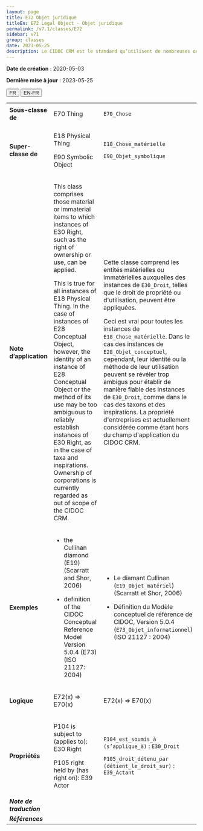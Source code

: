 ```yaml
---
layout: page
title: E72 Objet juridique
titleEn: E72 Legal Object - Objet juridique
permalink: /v7.1/classes/E72
sidebar: v71
group: classes
date: 2023-05-25
description: Le CIDOC CRM est le standard qu’utilisent de nombreuses organisations pour l’échange et l’intégration de jeux de données et de spécifications patrimoniales. Il est développé et maintenu à jour exclusivement en anglais par le CRM SIG, un sous-groupe du Conseil international des musées (ICOM). Ceci est une traduction officielle en français développée par la Traduction en français du CIDOC CRM, une initiative qui offre une version française à jour et accessible ouvertement et gratuitement du standard CIDOC CRM et en démocratise l'usage dans la communauté patrimoniale francophone. ------------ The CIDOC CRM is the standard used by many heritage organizations for the exchange and integration of museum collection datasets and specifications. It is developed and maintained exclusively in English by the CRM SIG, a subgroup of the International Council of Museums (ICOM). This is an official translation developed by the Traduction en français du CIDOC CRM, an initiative offering an open, up-to-date, and free French version of the CIDOC CRM standard, and democratizing its use in the francophone heritage community.
---
```


**Date de création** : 2020-05-03

**Dernière mise à jour** : 2023-05-25

<div class="lang-buttons">
 <button id="fr" class="activate">FR</button>
 <button id="en-fr">EN-FR</button>
</div>

<table>
<tbody>
<tr>
<td><strong>Sous-classe de</strong></td>
<td class="en">
<p>E70 Thing</p>
</td>
<td>
<p><code class="language-plaintext highlighter-rouge">E70_Chose</code></p>
</td>
</tr>
<tr>
<td><strong>Super-classe de</strong></td>
<td class="en">
<p>E18 Physical Thing</p>
<p>E90 Symbolic Object</p>
</td>
<td>
<p><code class="language-plaintext highlighter-rouge">E18_Chose_matérielle</code></p>
<p><code class="language-plaintext highlighter-rouge">E90_Objet_symbolique</code></p>
</td>
</tr>
<tr>
<td><strong>Note d’application</strong></td>
<td class="en">
<p>This class comprises those material or immaterial items to which instances of E30 Right, such as the right of ownership or use, can be applied.</p>
<p>This is true for all instances of E18 Physical Thing. In the case of instances of E28 Conceptual Object, however, the identity of an instance of E28 Conceptual Object or the method of its use may be too ambiguous to reliably establish instances of E30 Right, as in the case of taxa and inspirations. Ownership of corporations is currently regarded as out of scope of the CIDOC CRM.</p>
</td>
<td>
<p>Cette classe comprend les entités matérielles ou immatérielles auxquelles des instances de <code class="language-plaintext highlighter-rouge">E30_Droit</code>, telles que le droit de propriété ou d'utilisation, peuvent être appliquées.</p>
<p>Ceci est vrai pour toutes les instances de <code class="language-plaintext highlighter-rouge">E18_Chose_matériell</code><code class="language-plaintext highlighter-rouge">e</code>. Dans le cas des instances de <code class="language-plaintext highlighter-rouge">E28_Objet_conceptuel</code>, cependant, leur identité ou la méthode de leur utilisation peuvent se révéler trop ambigus pour établir de manière fiable des instances de <code class="language-plaintext highlighter-rouge">E30_Droit</code>, comme dans le cas des taxons et des inspirations. La propriété d'entreprises est actuellement considérée comme étant hors du champ d'application du CIDOC CRM.</p>
</td>
</tr>
<tr>
<td><strong>Exemples</strong></td>
<td class="en">
<ul>
<li><p>the Cullinan diamond (E19) (Scarratt and Shor, 2006)</p>
</li>
<li><p>definition of the CIDOC Conceptual Reference Model Version 5.0.4 (E73) (ISO 21127: 2004)</p>
</li>
</ul>
</td>
<td>
<ul>
<li><p>Le diamant Cullinan (<code class="language-plaintext highlighter-rouge">E19_Objet_matériel</code>) (Scarratt et Shor, 2006)</p>
</li>
<li><p>Définition du Modèle conceptuel de référence de<strong> </strong>CIDOC, Version 5.0.4 (<code class="language-plaintext highlighter-rouge">E73_Objet_informationnel</code>) (ISO 21127 : 2004)</p>
</li>
</ul>
</td>
</tr>
<tr>
<td><strong>Logique</strong></td>
<td class="en">
<p>E72(x) ⇒ E70(x)</p>
</td>
<td>
<p>E72(x) ⇒ E70(x)</p>
</td>
</tr>
<tr>
<td><strong>Propriétés</strong></td>
<td class="en">
<p>P104 is subject to (applies to): E30 Right</p>
<p>P105 right held by (has right on): E39 Actor</p>
</td>
<td>
<p><code class="language-plaintext highlighter-rouge">P104_est_soumis_à (s’applique_à)</code> : <code class="language-plaintext highlighter-rouge">E30_Droit</code></p>
<p><code class="language-plaintext highlighter-rouge">P105_droit_détenu_par (détient_le_droit_sur)</code> : <code class="language-plaintext highlighter-rouge">E39_Actant</code></p>
</td>
</tr>
<tr>
<td><strong><em>Note de traduction</em></strong></td>
<td colspan="2">
</td>
</tr>
<tr>
<td><strong><em>Références</em></strong></td>
<td colspan="2">
</td>
</tr>
</tbody>
</table>
